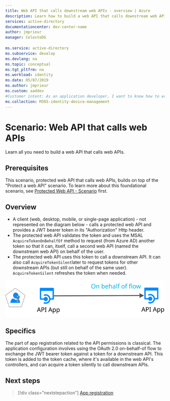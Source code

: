 ```yaml
---
title: Web API that calls downstream web APIs - overview | Azure
description: Learn how to build a web API that calls downstream web APIs (overview).
services: active-directory
documentationcenter: dev-center-name
author: jmprieur
manager: CelesteDG

ms.service: active-directory
ms.subservice: develop
ms.devlang: na
ms.topic: conceptual
ms.tgt_pltfrm: na
ms.workload: identity
ms.date: 05/07/2019
ms.author: jmprieur
ms.custom: aaddev 
#Customer intent: As an application developer, I want to know how to write a web API that calls web APIs using the Microsoft identity platform for developers.
ms.collection: M365-identity-device-management
---
```


# Scenario: Web API that calls web APIs

Learn all you need to build a web API that calls web APIs.

## Prerequisites

This scenario, protected web API that calls web APIs, builds on top of the "Protect a web API" scenario. To learn more about this foundational scenario, see [Protected Web API - Scenario](scenario-protected-web-api-overview.md) first.

## Overview

- A client (web, desktop, mobile, or single-page application) - not represented on the diagram below - calls a protected web API and provides a JWT bearer token in its "Authorization" Http header.
- The protected web API validates the token and uses the MSAL `AcquireTokenOnBehalfOf` method to request (from Azure AD) another token so that it can, itself, call a second web API (named the downstream web API) on behalf of the user.
- The protected web API uses this token to call a downstream API. It can also call `AcquireTokenSilent`later to request tokens for other downstream APIs (but still on behalf of the same user). `AcquireTokenSilent` refreshes the token when needed.

![Web API calling a web API](media/scenarios/web-api.svg)

## Specifics

The part of app registration related to the API permissions is classical. The application configuration involves using the OAuth 2.0 on-behalf-of flow to exchange the JWT bearer token against a token for a downstream API. This token is added to the token cache, where it's available in the web API's controllers, and can acquire a token silently to call downstream APIs.

## Next steps

> [!div class="nextstepaction"]
> [App registration](scenario-web-api-call-api-app-registration.md)
